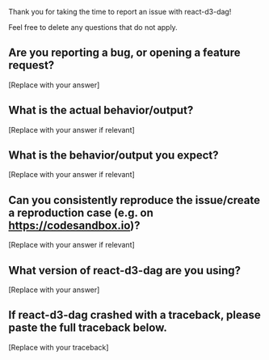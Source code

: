 Thank you for taking the time to report an issue with react-d3-dag!  

Feel free to delete any questions that do not apply.

## Are you reporting a bug, or opening a feature request?
[Replace with your answer]
  
## What is the actual behavior/output?
[Replace with your answer if relevant]

## What is the behavior/output you expect?
[Replace with your answer if relevant]

## Can you consistently reproduce the issue/create a reproduction case (e.g. on https://codesandbox.io)?
[Replace with your answer if relevant]

## What version of react-d3-dag are you using?
[Replace with your answer]

## If react-d3-dag crashed with a traceback, please paste the full traceback below.
[Replace with your traceback]
